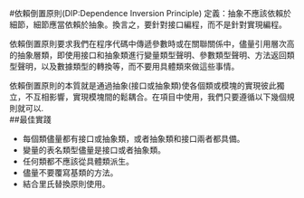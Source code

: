 #依賴倒置原則(DIP:Dependence Inversion Principle)
定義：抽象不應該依賴於細節，細節應當依賴於抽象。換言之，要針對接口編程，而不是針對實現編程。  

依賴倒置原則要求我們在程序代碼中傳遞參數時或在關聯關係中，儘量引用層次高的抽象層類，即使用接口和抽象類進行變量類型聲明、參數類型聲明、方法返回類型聲明，以及數據類型的轉換等，而不要用具體類來做這些事情。  

依賴倒置原則的本質就是通過抽象(接口或抽象類)使各個類或模塊的實現彼此獨立，不互相影響，實現模塊間的鬆耦合。在項目中使用，我們只要遵循以下幾個規則就可以.  
##最佳實踐
 * 每個類儘量都有接口或抽象類，或者抽象類和接口兩者都具備。
 * 變量的表名類型儘量是接口或者抽象類。
 * 任何類都不應該從具體類派生。
 * 儘量不要覆寫基類的方法。
 * 結合里氏替換原則使用。